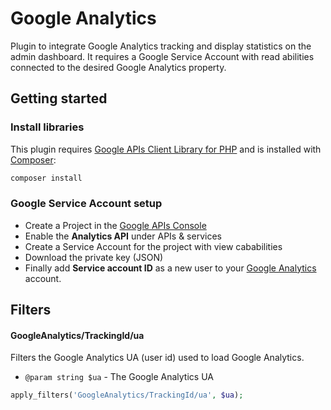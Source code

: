 # Google Analytics

Plugin to integrate Google Analytics tracking and display statistics on the admin dashboard.
It requires a Google Service Account with read abilities connected to the desired Google Analytics property.

## Getting started

### Install libraries

This plugin requires [Google APIs Client Library for PHP](https://github.com/google/google-api-php-client) and is installed with [Composer](https://getcomposer.org):

```sh
composer install
```

### Google Service Account setup

* Create a Project in the [Google APIs Console](https://code.google.com/apis/console/)
* Enable the **Analytics API** under APIs & services
* Create a Service Account for the project with view cababilities
* Download the private key (JSON)
* Finally add **Service account ID** as a new user to your [Google Analytics](https://analytics.google.com/analytics/web/) account.

## Filters

#### GoogleAnalytics/TrackingId/ua
Filters the Google Analytics UA (user id) used to load Google Analytics.

- ```@param string $ua``` - The Google Analytics UA

```php
apply_filters('GoogleAnalytics/TrackingId/ua', $ua);
```

